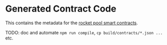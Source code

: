 # Generated Contract Code

This contains the metadata for the [rocket pool smart contracts](https://github.com/rocket-pool/rocketpool).

TODO: doc and automate `npm run compile`, `cp build/contracts/*.json ...` etc.